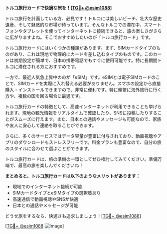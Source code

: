 **トルコ旅行カードで快適な旅を！[[TG💪+ @esim1088](https://t.me/s/esim1088)]**

トルコ旅行を計画している方、必見です！トルコには美しいビーチ、壮大な歴史遺産、そして魅惑的な市場が待っています。そんなトルコでの滞在中、スマートフォンやタブレットを使ってインターネットに接続できると、旅の楽しさがさらに広がりますよね。そこでおすすめしたいのが「トルコ旅行カード」です。

トルコ旅行カードにはいくつかの種類があります。まず、SIMカードタイプのものがあり、これは現地で物理的にカードを差し込むタイプのものです。このカードは初期設定が簡単で、日本の携帯電話でもすぐに使用可能です。特に長期間トルコに滞在される方におすすめです。

一方で、最近人気急上昇中ののが「eSIM」です。eSIMとは電子SIMカードのことで、SIMカードを実際に入れ替える必要がありません。スマホの設定から直接購入・インストールできますので、非常に便利です。特に頻繁に海外旅行に行く方や、複数の国を回る場合に最適です。

トルコ旅行カードの特徴として、高速インターネットが利用できることも挙げられます。現地の観光情報をリアルタイムで確認したり、SNSに投稿したりすることがスムーズに行えます。また、日本との通話やメッセージも可能なので、家族や友人に安心して連絡を取ることができます。

さらに、多くのサービスではデータ容量が豊富に付与されており、動画視聴やアプリのダウンロードもストレスフリーです。料金プランも豊富なので、自分の旅のスタイルに合わせて選ぶことができます。

トルコ旅行カードは、旅の準備の一環としてぜひ検討してみてください。準備万端で、最高の旅を楽しんでくださいね！

**まとめると、トルコ旅行カードは以下のようなメリットがあります：**
- 現地でのインターネット接続が可能
- SIMカードタイプとeSIMタイプの選択肢あり
- 高速通信で動画視聴やSNSが快適
- 日本との通話やメッセージが可能

どうせ旅をするなら、快適さも追求しましょう！[[TG💪+ @esim1088](https://t.me/s/esim1088)]

[[TG💪+ @esim1088](https://t.me/s/esim1088) ![Image](https://i.postimg.cc/Y0z9fWf4/image.png)]